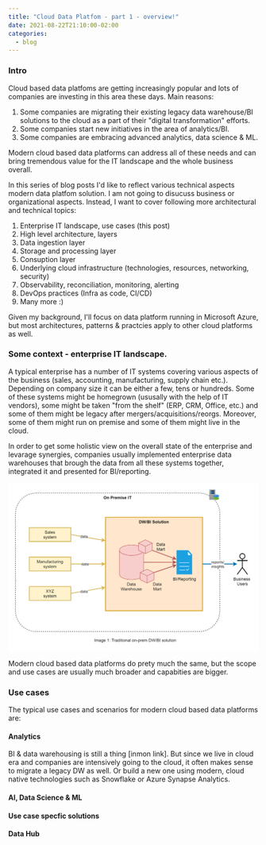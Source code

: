 ```yaml
---
title: "Cloud Data Platfom - part 1 - overview!"
date: 2021-08-22T21:10:00-02:00
categories:
  - blog
---
```


### Intro

Cloud based data platfoms are getting increasingly popular and lots of companies are investing in this area these days. Main reasons:

1. Some companies are migrating their existing legacy data warehouse/BI solutions to the cloud as a part of their "digital transformation" efforts.
2. Some companies start new initiatives in the area of analytics/BI.
3. Some companies are embracing advanced analytics, data science & ML.

Modern cloud based data platforms can address all of these needs and can bring tremendous value for the IT landscape and the whole business overall. 

In this series of blog posts I'd like to reflect various technical aspects modern data platfom solution. I am not going to disucuss business or organizational aspects. Instead, I want to cover following more architectural and technical topics:
1. Enterprise IT landscape, use cases (this post)
2. High level architecture, layers
3. Data ingestion layer
4. Storage and processing layer
5. Consuption layer
6. Underlying cloud infrastructure (technologies, resources, networking, security)
7. Observability, reconciliation, monitoring, alerting
8. DevOps practices (Infra as code, CI/CD)
9. Many more :)

Given my background, I'll focus on data platform running in Microsoft Azure, but most architectures, patterns & practcies apply to other cloud platforms as well.

### Some context - enterprise IT landscape.

A typical enterprise has a number of IT systems covering various aspects of the business (sales, accounting, manufacturing, supply chain etc.). Depending on company size it can be either a few, tens or hundreds. Some of these systems might be homegrown (ususally with the help of IT vendors), some might be taken "from the shelf" (ERP, CRM, Office, etc.) and some of them might be legacy after mergers/acquisitions/reorgs. Moreover, some of them might run on premise and some of them might live in the cloud. 

In order to get some holistic view on the overall state of the enterprise and levarage synergies, companies usually implemented enterprise data warehouses that brough the data from all these systems together, integrated it and presented for BI/reporting. 

![EX](/images/2021-12-12-cdp-intro/traditional-bi.png)

Modern cloud based data platforms do prety much the same, but the scope and use cases are usually much broader and capabities are bigger. 

### Use cases

The typical use cases and scenarios for modern cloud based data platforms are:

#### Analytics

BI & data warehousing is still a thing [inmon link]. But since we live in cloud era and companies are intensively going to the cloud, it often makes sense to migrate a legacy DW as well. Or build a new one using modern, cloud native technologies such as Snowflake or Azure Synapse Analytics.

#### AI, Data Science & ML

#### Use case specfic solutions

#### Data Hub